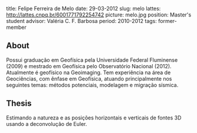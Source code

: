 title: Felipe Ferreira de Melo
date: 29-03-2012
slug: melo
lattes: http://lattes.cnpq.br/6001771792254742
picture: melo.jpg
position: Master's student
advisor: Valéria C. F. Barbosa
period: 2010-2012
tags: former-member

## About

Possui graduação em Geofísica pela Universidade Federal Fluminense (2009) e
mestrado em Geofísica pelo Observatório Nacional (2012). Atualmente é geofísico
na Geoimaging. Tem experiência na área de Geociências, com ênfase em Geofísica,
atuando principalmente nos seguintes temas: métodos potenciais, modelagem e
migração sísmica.

## Thesis

Estimando a natureza e as posições horizontais e verticais de fontes 3D usando
a deconvolução de Euler.
